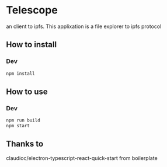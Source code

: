 # Telescope

an client to ipfs. This applixation is a file explorer to ipfs protocol

## How to install

### Dev

```bash
npm install 
```

## How to use

### Dev
```bash
npm run build
npm start
```

## Thanks to 
claudioc/electron-typescript-react-quick-start from boilerplate
